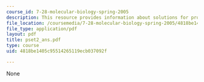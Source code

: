 ```yaml
---
course_id: 7-28-molecular-biology-spring-2005
description: This resource provides information about solutions for problem set 2.
file_location: /coursemedia/7-28-molecular-biology-spring-2005/4818be1405c95514265119ecb037092f_pset2_ans.pdf
file_type: application/pdf
layout: pdf
title: pset2_ans.pdf
type: course
uid: 4818be1405c95514265119ecb037092f

---
```

None